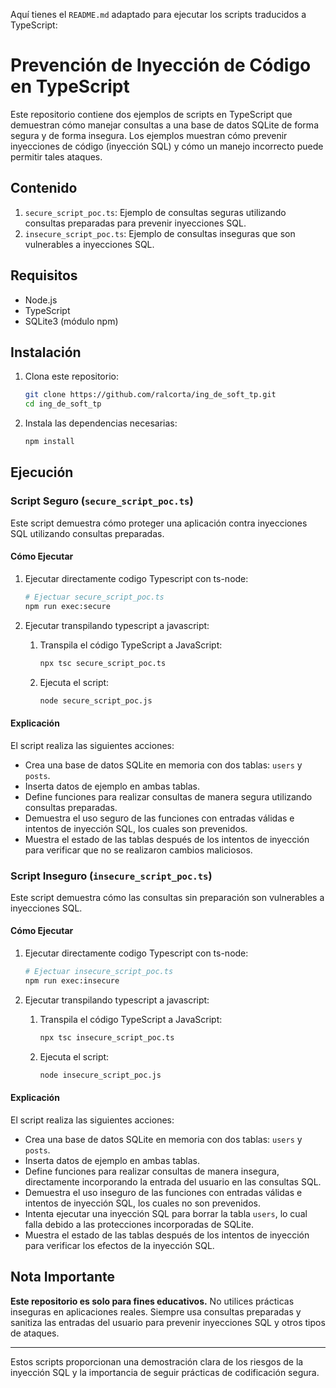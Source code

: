 Aquí tienes el `README.md` adaptado para ejecutar los scripts traducidos a TypeScript:

# Prevención de Inyección de Código en TypeScript

Este repositorio contiene dos ejemplos de scripts en TypeScript que demuestran cómo manejar consultas a una base de datos SQLite de forma segura y de forma insegura. Los ejemplos muestran cómo prevenir inyecciones de código (inyección SQL) y cómo un manejo incorrecto puede permitir tales ataques.

## Contenido

1. `secure_script_poc.ts`: Ejemplo de consultas seguras utilizando consultas preparadas para prevenir inyecciones SQL.
2. `insecure_script_poc.ts`: Ejemplo de consultas inseguras que son vulnerables a inyecciones SQL.

## Requisitos

- Node.js
- TypeScript
- SQLite3 (módulo npm)

## Instalación

1. Clona este repositorio:
    ```bash
    git clone https://github.com/ralcorta/ing_de_soft_tp.git
    cd ing_de_soft_tp
    ```

2. Instala las dependencias necesarias:
    ```bash
    npm install
    ```

## Ejecución

### Script Seguro (`secure_script_poc.ts`)

Este script demuestra cómo proteger una aplicación contra inyecciones SQL utilizando consultas preparadas.

#### Cómo Ejecutar

1. Ejecutar directamente codigo Typescript con ts-node:
    ```bash
    # Ejectuar secure_script_poc.ts
    npm run exec:secure
    ```

2. Ejecutar transpilando typescript a javascript:
   1. Transpila el código TypeScript a JavaScript:
       ```bash
       npx tsc secure_script_poc.ts
       ```

   2. Ejecuta el script:
       ```bash
       node secure_script_poc.js
       ```

#### Explicación

El script realiza las siguientes acciones:
- Crea una base de datos SQLite en memoria con dos tablas: `users` y `posts`.
- Inserta datos de ejemplo en ambas tablas.
- Define funciones para realizar consultas de manera segura utilizando consultas preparadas.
- Demuestra el uso seguro de las funciones con entradas válidas e intentos de inyección SQL, los cuales son prevenidos.
- Muestra el estado de las tablas después de los intentos de inyección para verificar que no se realizaron cambios maliciosos.

### Script Inseguro (`insecure_script_poc.ts`)

Este script demuestra cómo las consultas sin preparación son vulnerables a inyecciones SQL.

#### Cómo Ejecutar

1. Ejecutar directamente codigo Typescript con ts-node:
    ```bash
    # Ejectuar insecure_script_poc.ts
    npm run exec:insecure
    ```

2. Ejecutar transpilando typescript a javascript:
   1. Transpila el código TypeScript a JavaScript:
       ```bash
       npx tsc insecure_script_poc.ts
       ```

   2. Ejecuta el script:
       ```bash
       node insecure_script_poc.js
       ```

#### Explicación

El script realiza las siguientes acciones:
- Crea una base de datos SQLite en memoria con dos tablas: `users` y `posts`.
- Inserta datos de ejemplo en ambas tablas.
- Define funciones para realizar consultas de manera insegura, directamente incorporando la entrada del usuario en las consultas SQL.
- Demuestra el uso inseguro de las funciones con entradas válidas e intentos de inyección SQL, los cuales no son prevenidos.
- Intenta ejecutar una inyección SQL para borrar la tabla `users`, lo cual falla debido a las protecciones incorporadas de SQLite.
- Muestra el estado de las tablas después de los intentos de inyección para verificar los efectos de la inyección SQL.

## Nota Importante

**Este repositorio es solo para fines educativos.** No utilices prácticas inseguras en aplicaciones reales. Siempre usa consultas preparadas y sanitiza las entradas del usuario para prevenir inyecciones SQL y otros tipos de ataques.

---

Estos scripts proporcionan una demostración clara de los riesgos de la inyección SQL y la importancia de seguir prácticas de codificación segura.